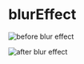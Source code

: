 # blurEffect

![before blur effect](https://github.com/anthrgrnwrld/blurEffect/blob/blur/CameraRollAccess/Simulator%20Screen%20Shot%202015.10.29%2018.57.09.png)

![after blur effect](https://github.com/anthrgrnwrld/blurEffect/blob/blur/CameraRollAccess/Simulator%20Screen%20Shot%202015.10.29%2018.57.26.png)
